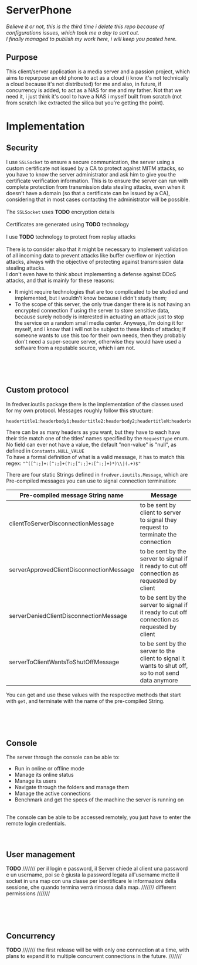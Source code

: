 # ServerPhone
_Believe it or not, this is the third time i delete this repo because of configurations issues, which took me a day to sort out.<br>
I finally managed to publish my work here, i will keep you posted here._

## Purpose
This client/server application is a media server and a passion project, which aims to repurpose an old phone to act as a cloud (i know it's not technically a cloud because it's not distributed) for me and also, in future, if concurrency is added, to act as a NAS for me and my father. Not that we need it, i just think it's cool to have a NAS i myself built from scratch (not from scratch like extracted the silica but you're getting the point).

# Implementation

## Security

I use `SSLSocket` to ensure a secure communication, the server using a custom certificate not issued by a CA to protect against MITM attacks, so you have to know the server administrator and ask him to give you the certificate verification information. This is to ensure the server can run with complete protection from transmission data stealing attacks, even when it doesn't have a domain (so that a certificate can be issued by a CA), considering that in most cases contacting the administrator will be possible.<br>
<br>
The `SSLSocket` uses **TODO** encryption details<br>
<br>
Certificates are generated using **TODO** technology<br>
<br>
I use **TODO** technology to protect from replay attacks<br>
<br>
There is to consider also that it might be necessary to implement validation of all incoming data to prevent attacks like buffer overflow or injection attacks, always with the objective of protecting against transmission data stealing attacks.<bt>
<br>
I don't even have to think about implementing a defense against DDoS attacks, and that is mainly for these reasons:
  - It might require technologies that are too complicated to be studied and implemented, but i wouldn't know because i didn't study them;
  - To the scope of this server, the only true danger there is is not having an encrypted connection if using the server to store sensitive data, because surely nobody is interested in actuating an attack just to stop the service on a random small media center. Anyways, i'm doing it for myself, and i know that i will not be subject to these kinds of attacks; if someone wants to use this too for their own needs, then they probably don't need a super-secure server, otherwise they would have used a software from a reputable source, which i am not.


<br>
<br>
<br>

## Custom protocol
In fredver.ioutils package there is the implementation of the classes used for my own protocol. Messages roughly follow this structure:
```
headertitle1:headerbody1;headertitle2:headerbody2;headertitleN:headerbodyN|rawdata
```
There can be as many headers as you want, but they have to each have their title match one of the titles' names specified by the ```RequestType``` enum. No field can ever not have a value, the default "non-value" is "null", as defined in `Constants.NULL_VALUE` <br>
To have a formal definition of what is a valid message, it has to match this regex: `"^([^:;]+:[^:;]+(?:;[^:;]+:[^:;]+)*)\\|(.+)$"`

There are four static Strings defined in `fredver.ioutils.Message`, which are Pre-compiled messages you can use to signal connection termination:

| Pre-compiled message String name | Message  |
| ------------- | ------------- |
| clientToServerDisconnectionMessage  | to be sent by client to server to signal they request to terminate the connection  |
| serverApprovedClientDisconnectionMessage  | to be sent by the server to signal if it ready to cut off connection as requested by client  |
| serverDeniedClientDisconnectionMessage | to be sent by the server to signal if it ready to cut off connection as requested by client |
| serverToClientWantsToShutOffMessage | to be sent by the server to the client to signal it wants to shut off, so to not send data anymore |

You can get and use these values with the respective methods that start with `get`, and terminate with the name of the pre-compiled String.


<br>
<br>
<br>

## Console
The server through the console can be able to:
  - Run in online or offline mode
  - Manage its online status
  - Manage its users
  - Navigate through the folders and manage them
  - Manage the active connections
  - Benchmark and get the specs of the machine the server is running on
<br>
The console can be able to be accessed remotely, you just have to enter the remote login credentials.



<br>
<br>
<br>


## User management
**TODO**
///////
per il login e password, il Server chiede al client una password e un username, poi se è giusta la password legata all'username mette il socket in una map con una classe per identificare le informazioni della sessione, che quando termina verrà rimossa dalla map.
///////
different permissions
///////


<br>
<br>
<br>


## Concurrency
**TODO**
///////
the first release will be with only one connection at a time, with plans to expand it to multiple concurrent connections in the future.
///////

